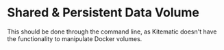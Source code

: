 # Shared & Persistent Data Volume

This should be done through the command line, as Kitematic doesn't have the functionality to manipulate Docker volumes. 


